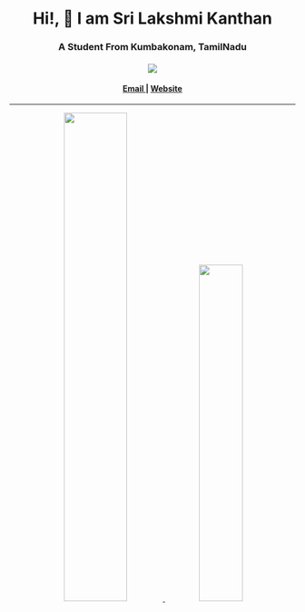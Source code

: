 <!--
 Copyright (c) 2021 Sri Lakshmi Kanthan P
 
 This software is released under the MIT License.
 https://opensource.org/licenses/MIT
-->

<h1 align="center">Hi!, 👋 I am Sri Lakshmi Kanthan</h1>
<h3 align="center">A Student From Kumbakonam, TamilNadu</h3>
<h4 align="center"> 
  <img src="https://komarev.com/ghpvc/?username=srilakshmikanthanp&style=flat-square&color=brightgreen">
</h4>
<h4 align="center"><a href="mailto:srilakshmikanthanp@gmail.com"> Email </a> | <a href="https://srilakshmikanthanp.github.io">Website</a></h4>

<hr>

<p align="center"><a href="https://github.com/anuraghazra/github-readme-stats">
  <img width="47%" src="https://github-readme-stats.vercel.app/api?username=srilakshmikanthanp&theme=onedark"/>
  <img width="39%" src="https://github-readme-stats.vercel.app/api/top-langs/?username=srilakshmikanthanp&theme=onedark&layout=compact"/>
</a></p>
